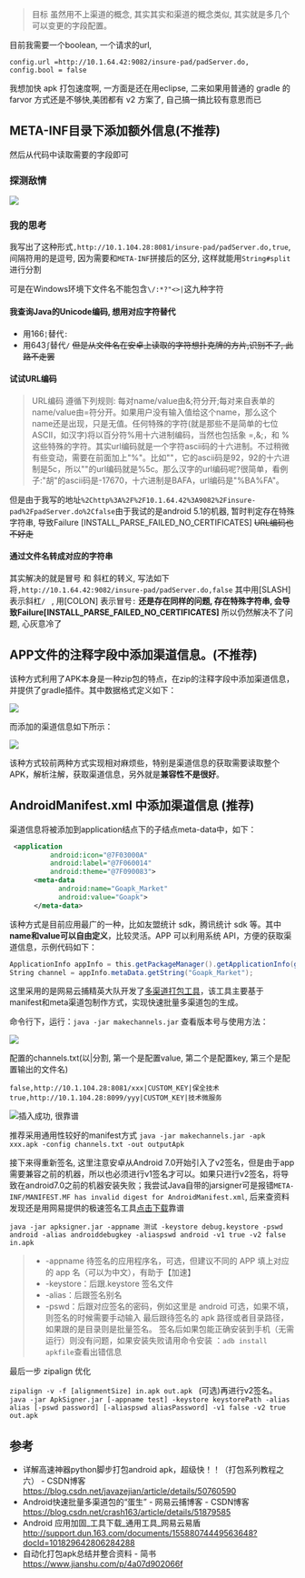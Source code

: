 > 目标 虽然用不上渠道的概念, 其实其实和渠道的概念类似, 其实就是多几个可以变更的字段配置。

目前我需要一个boolean, 一个请求的url,

```properties
config.url =http://10.1.64.42:9082/insure-pad/padServer.do,
config.bool = false
```

我想加快 apk 打包速度啊, 一方面是还在用eclipse, 二来如果用普通的 gradle 的 farvor 方式还是不够快,美团都有 v2 方案了, 自己搞一搞比较有意思而已

## META-INF目录下添加额外信息(不推荐)

然后从代码中读取需要的字段即可

### 探测敌情

![](https://upload-images.jianshu.io/upload_images/1662509-090b0f1ff9def401.png?imageMogr2/auto-orient/strip%7CimageView2/2/w/1240)

### 我的思考

我写出了这种形式`,http://10.1.104.28:8081/insure-pad/padServer.do,true`, 间隔符用的是逗号, 因为需要和`META-INF`拼接后的区分,  这样就能用`String#split`进行分割

可是在Windows环境下文件名不能包含`\/:*?"<>|`这九种字符

#### 我查询Java的Unicode编码, 想用对应字符替代

* 用166`¦`替代`:`
* 用643`ʃ`替代`/`
~~但是从文件名在安卓上读取的字符想扑克牌的方片,识别不了, 此路不走罢~~

#### 试试URL编码

> URL编码 遵循下列规则: 每对name/value由&;符分开;每对来自表单的name/value由=符分开。如果用户没有输入值给这个name，那么这个name还是出现，只是无值。任何特殊的字符(就是那些不是简单的七位ASCII，如汉字)将以百分符%用十六进制编码，当然也包括象 =,&;，和 % 这些特殊的字符。其实url编码就是一个字符ascii码的十六进制。不过稍微有些变动，需要在前面加上"%"。比如"\"，它的ascii码是92，92的十六进制是5c，所以"\"的url编码就是%5c。那么汉字的url编码呢?很简单，看例子:"胡"的ascii码是-17670，十六进制是BAFA，url编码是"%BA%FA"。

但是由于我写的地址`%2Chttp%3A%2F%2F10.1.64.42%3A9082%2Finsure-pad%2FpadServer.do%2Cfalse`由于我试的是android 5.1的机器, 暂时判定存在特殊字符串, 导致Failure [INSTALL_PARSE_FAILED_NO_CERTIFICATES]
~~URL编码也不好走~~

#### 通过文件名转成对应的字符串

其实解决的就是冒号 和 斜杠的转义, 写法如下
将`,http://10.1.64.42:9082/insure-pad/padServer.do,false`
其中用[SLASH]  表示斜杠`/ ` , 用[COLON] 表示冒号`:`
**还是存在同样的问题, 存在特殊字符串, 会导致Failure[INSTALL_PARSE_FAILED_NO_CERTIFICATES]**
所以仍然解决不了问题, 心灰意冷了

## APP文件的注释字段中添加渠道信息。(不推荐)

该种方式利用了APK本身是一种zip包的特点，在zip的注释字段中添加渠道信息，并提供了gradle插件。其中数据格式定义如下：

![](https://upload-images.jianshu.io/upload_images/1662509-3fec8266f79b4604.png?imageMogr2/auto-orient/strip%7CimageView2/2/w/1240)

而添加的渠道信息如下所示：

![](https://upload-images.jianshu.io/upload_images/1662509-9b428a82b8fa0655.png?imageMogr2/auto-orient/strip%7CimageView2/2/w/1240)

该种方式较前两种方式实现相对麻烦些，特别是渠道信息的获取需要读取整个APK，解析注解，获取渠道信息，另外就是**兼容性不是很好**。

## AndroidManifest.xml 中添加渠道信息 (推荐)

渠道信息将被添加到application结点下的子结点meta-data中，如下：

```xml
 <application
          android:icon="@7F03000A"
          android:label="@7F060014"
          android:theme="@7F090083">
      <meta-data
            android:name="Goapk_Market"
            android:value="Goapk">
      </meta-data>
```

该种方式是目前应用最广的一种，比如友盟统计 sdk，腾讯统计 sdk 等。其中**name和value可以自由定义**，比较灵活。APP 可以利用系统 API，方便的获取渠道信息，示例代码如下：

```java
ApplicationInfo appInfo = this.getPackageManager().getApplicationInfo(getPackageName(), PackageManager.GET_META_DATA);
String channel = appInfo.metaData.getString("Goapk_Market");
```

这里采用的是网易云捕精英大队开发了[多渠道打包工具](http://crash-public-online.nos.netease.com/makechannels.zip)，该工具主要基于manifest和meta渠道包制作方式，实现快速批量多渠道包的生成。

命令行下，运行：`java -jar makechannels.jar` 查看版本号与使用方法：

![](https://upload-images.jianshu.io/upload_images/1662509-cf07de8b17c65440.png?imageMogr2/auto-orient/strip%7CimageView2/2/w/1240)

配置的channels.txt(以|分割, 第一个是配置value, 第二个是配置key, 第三个是配置输出的文件名)

```text
false,http://10.1.104.28:8081/xxx|CUSTOM_KEY|保全技术
true,http://10.1.104.28:8099/yyy|CUSTOM_KEY|技术微服务
```

![插入成功, 很靠谱](https://upload-images.jianshu.io/upload_images/1662509-8bd0267ec6a520c0.png?imageMogr2/auto-orient/strip%7CimageView2/2/w/1240)

推荐采用通用性较好的manifest方式
`java -jar makechannels.jar -apk xxx.apk -config channels.txt -out outputApk`

接下来得重新签名, 这里注意安卓从Android 7.0开始引入了v2签名，但是由于app需要兼容之前的机器，所以也必须进行v1签名才可以。如果只进行v2签名，将导致在android7.0之前的机器安装失败；我尝试Java自带的jarsigner可是报错`META-INF/MANIFEST.MF has invalid digest for AndroidManifest.xml`, 后来查资料发现还是用网易提供的极速签名工具[点击下载](http://nsmobile-pub-online.nos.netease.com/apksigner.rar)靠谱

`java -jar apksigner.jar -appname 测试 -keystore debug.keystore -pswd android -alias androiddebugkey -aliaspswd android -v1 true -v2 false in.apk `

> * -appname 待签名的应用程序名，可选，但建议不同的 APP 填上对应的 app 名（可以为中文），有助于【加速】
> * -keystore：后跟.keystore 签名文件
> * -alias：后跟签名别名
> * -pswd：后跟对应签名的密码，例如这里是 android 可选，如果不填，则签名的时候需要手动输入
> 最后跟待签名的 apk 路径或者目录路径，如果跟的是目录则是批量签名。
签名后如果包能正确安装到手机（无需运行）则没有问题，如果安装失败请用命令安装 ：`adb install apkfile`查看出错信息

最后一步 zipalign 优化

`zipalign -v -f [alignmentSize] in.apk out.apk `
(可选)再进行v2签名。
`java -jar ApkSigner.jar [-appname test] -keystore keystorePath -alias alias [-pswd password] [-aliaspswd aliasPassword] -v1 false -v2 true out.apk`

## 参考

* 详解高速神器python脚步打包android apk，超级快！！（打包系列教程之六） - CSDN博客
<https://blog.csdn.net/javazejian/article/details/50760590>
* Android快速批量多渠道包的“蛋生” - 网易云捕博客 - CSDN博客
<https://blog.csdn.net/crash163/article/details/51879585>
* Android 应用加固_工具下载_通用工具_网易云易盾
<http://support.dun.163.com/documents/15588074449563648?docId=101829642806284288>
* 自动化打包apk总结并整合资料 - 简书
<https://www.jianshu.com/p/4a07d902066f>

